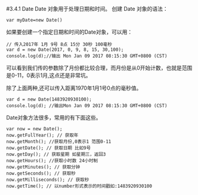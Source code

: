 #3.4.1 Date
Date 对象用于处理日期和时间。
创建 Date 对象的语法：
```
var myDate=new Date()
```
如果要创建一个指定日期和时间的Date对象，可以用：
```
// 传入2017年 1月 9号 8点 15分 30秒 100毫秒
var d = new Date(2017, 0, 9, 8, 15, 30,100);
console.log(d);//输出 Mon Jan 09 2017 08:15:30 GMT+0800 (CST)
```
可以看到我们传的参数除了月份都比较合理，而月份是从0开始计数，也就是范围是0-11，0表示1月,这点还是非常坑。

除了上面两种,还可以传入距离1970年1月1号0点的毫秒值。
```
var d = new Date(1483920930100);
console.log(d); //输出Mon Jan 09 2017 08:15:30 GMT+0800 (CST)
```

Date对象方法很多，常用的有下面这些。
```
var now = new Date();
now.getFullYear(); // 获取年
now.getMonth(); //获取月份,0表示1 范围0-11
now.getDate(); // 获取日期 比如9号
now.getDay(); // 获取星期 如星期三，返回3
now.getHours(); //获取小时数 24小时制
now.getMinutes(); // 获取分钟
now.getSeconds(); // 获取秒
now.getMilliseconds(); // 获取秒
now.getTime(); // 以number形式表示的时间戳如:1483920930100
```